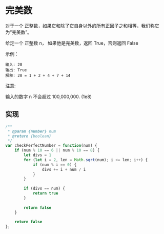 # 完美数
对于一个 正整数，如果它和除了它自身以外的所有正因子之和相等，我们称它为“完美数”。

给定一个 正整数 n， 如果他是完美数，返回 True，否则返回 False

 

示例：
```
输入: 28
输出: True
解释: 28 = 1 + 2 + 4 + 7 + 14
```

注意:

输入的数字 n 不会超过 100,000,000. (1e8)

## 实现
```js
/**
 * @param {number} num
 * @return {boolean}
 */
var checkPerfectNumber = function(num) {
    if (num % 10 == 6 || num % 10 == 8) {
        let divs = 1
        for (let i = 2, len = Math.sqrt(num); i <= len; i++) {
            if (num % i == 0) {
                divs += i + num / i
            }
        }
        
        if (divs == num) {
            return true
        }
        
        return false
    }
    
    return false
};
```
